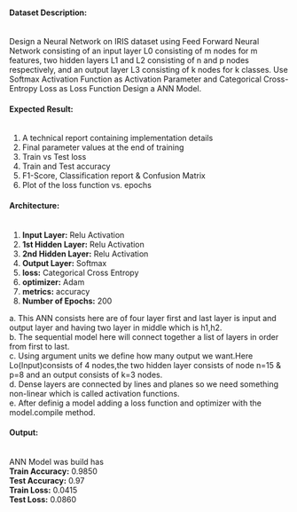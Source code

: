 
#### Dataset Description:<br><br>
Design a Neural Network on IRIS dataset using Feed Forward Neural Network consisting of an input layer L0 consisting of m nodes for m features, two hidden layers L1 and L2 consisting of n and p nodes respectively, and an output layer L3 consisting of k nodes for k classes. Use Softmax Activation Function as Activation Parameter and Categorical Cross-Entropy Loss as Loss Function Design a ANN Model.

#### Expected Result:<br><br>
1. A technical report containing implementation details
2. Final parameter values at the end of training
3. Train vs Test loss
4. Train and Test accuracy
5. F1-Score, Classification report & Confusion Matrix
6. Plot of the loss function vs. epochs

#### Architecture:<br><br>
1. **Input Layer:** Relu Activation
2. **1st Hidden Layer:** Relu Activation
3. **2nd Hidden Layer:** Relu Activation
4. **Output Layer:** Softmax
5. **loss:** Categorical Cross Entropy
6. **optimizer:** Adam
7. **metrics:** accuracy
8. **Number of Epochs:** 200

a. This ANN consists here are of four layer first and last layer is input and output layer and having two layer in middle which is h1,h2.<br>
b. The sequential model here will connect together a list of layers in order from first to last.<br>
c. Using argument units we define how many output we want.Here Lo(Input)consists of 4 nodes,the two hidden layer consists of node n=15 & p=8 and an output consists of k=3 nodes.<br>
d. Dense layers are connected by lines and planes so we need something non-linear which is called activation functions.<br> 
e. After definig a model adding a loss function and optimizer with the model.compile method.<br>


#### Output:<br><br>
ANN Model was build has<br>
**Train Accuracy:** 0.9850<br>
**Test Accuracy:** 0.97<br>
**Train Loss:** 0.0415<br>
**Test Loss:** 0.0860<br>
